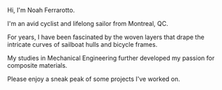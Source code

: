 Hi, I'm Noah Ferrarotto. 

I'm an avid cyclist and lifelong sailor from Montreal, QC.

For years, I have been fascinated by the woven layers that drape the intricate curves of sailboat hulls and bicycle frames. 

My studies in Mechanical Engineering further developed my passion for composite materials. 

Please enjoy a sneak peak of some projects I've worked on. 
